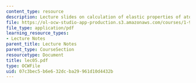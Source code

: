```yaml
---
content_type: resource
description: Lecture slides on calculation of elastic properties of atomic lattices.
file: https://ol-ocw-studio-app-production.s3.amazonaws.com/courses/1-978-from-nano-to-macro-introduction-to-atomistic-modeling-techniques-january-iap-2007/07c3bec5b6e632dcba29961d10d4432b_lec05.pdf
file_type: application/pdf
learning_resource_types:
- Lecture Notes
parent_title: Lecture Notes
parent_type: CourseSection
resourcetype: Document
title: lec05.pdf
type: OCWFile
uid: 07c3bec5-b6e6-32dc-ba29-961d10d4432b
---
```

